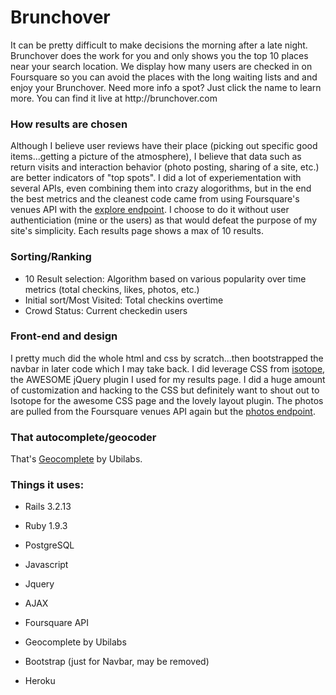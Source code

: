 <h1>Brunchover</h1>
<p>It can be pretty difficult to make decisions the morning after a late night.  Brunchover does the work for you and only shows you the top 10 places near your search location. We display how many users are checked in on Foursquare so you can avoid the places with the long waiting lists and and enjoy your Brunchover. Need more info a spot? Just click the name to learn more. You can find it live at http://brunchover.com</p>

<h3>How results are chosen</h3>
<p>Although I believe user reviews have their place (picking out specific good items...getting a picture of the atmosphere), I believe that data such as return visits and interaction behavior (photo posting, sharing of a site, etc.) are better indicators of "top spots". I did a lot of experiementation with several APIs, even combining them into crazy alogorithms, but in the end the best metrics and the cleanest code came from using Foursquare's venues API with the <a href="https://developer.foursquare.com/docs/venues/explore" target="_blank">explore endpoint</a>. I choose to do it without user authenticiation (mine or the users) as that would defeat the purpose of my site's simplicity. Each results page shows a max of 10 results.</p>

<h3>Sorting/Ranking</h3>
  <ul>
    <li><span color="#ffc940">10 Result selection:</span> Algorithm based on various popularity over time metrics (total checkins, likes, photos, etc.)</li>
    <li><span color="#ffc940">Initial sort/Most Visited:</span> Total checkins overtime</li>
    <li><span color="#ffc940">Crowd Status:</span> Current checkedin users</li>
  </ul>

<h3>Front-end and design</h3>
<p>I pretty much did the whole html and css by scratch...then bootstrapped the navbar in later code which I may take back. I did leverage CSS from <a href="http://isotope.metafizzy.co/" target="_blank">isotope</a>, the AWESOME jQuery plugin I used for my results page. I did a huge amount of customization and hacking to the CSS but definitely want to shout out to Isotope for the awesome CSS page and the lovely layout plugin. The photos are pulled from the Foursquare venues API again but the <a href="https://developer.foursquare.com/docs/venues/photos" target="_blank">photos endpoint</a>.</p>

<h3>That autocomplete/geocoder</h3>
<p>That's <a href="http://ubilabs.github.io/geocomplete/" target="_blank">Geocomplete</a> by Ubilabs.

<h3>Things it uses:</h3>

  * Rails 3.2.13

  * Ruby 1.9.3

  * PostgreSQL

  * Javascript

  * Jquery

  * AJAX

  * Foursquare API

  * Geocomplete by Ubilabs

  * Bootstrap (just for Navbar, may be removed)

  * Heroku